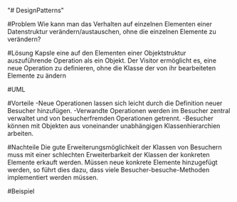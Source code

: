 "# DesignPatterns" 

#Problem
Wie kann man das Verhalten auf einzelnen Elementen einer Datenstruktur verändern/austauschen,
ohne die einzelnen Elemente zu verändern?


#Lösung
Kapsle eine auf den Elementen einer Objektstruktur auszuführende Operation als ein Objekt.
Der Visitor ermöglicht es, eine neue Operation zu definieren, ohne die Klasse der von ihr
bearbeiteten Elemente zu ändern

#UML



#Vorteile
-Neue Operationen lassen sich leicht durch die Definition neuer Besucher hinzufügen.
-Verwandte Operationen werden im Besucher zentral verwaltet und von besucherfremden Operationen getrennt.
-Besucher können mit Objekten aus voneinander unabhängigen Klassenhierarchien arbeiten.

#Nachteile
Die gute Erweiterungsmöglichkeit der Klassen von Besuchern muss mit einer schlechten Erweiterbarkeit 
der Klassen der konkreten Elemente erkauft werden. Müssen neue konkrete Elemente hinzugefügt werden, 
so führt dies dazu, dass viele Besucher-besuche-Methoden implementiert werden müssen.

#Beispiel




